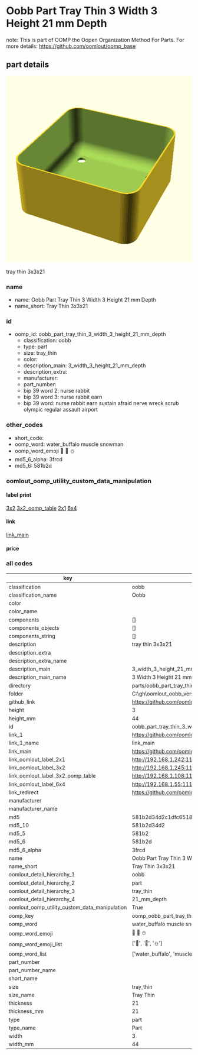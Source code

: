 # Oobb Part Tray Thin 3 Width 3 Height 21 mm Depth  

note: This is part of OOMP the Oopen Organization Method For Parts. For more details: https://github.com/oomlout/oomp_base

##  part details
  

[![](3dpr.png)](3dpr.png)

tray thin 3x3x21



### name
* name: Oobb Part Tray Thin 3 Width 3 Height 21 mm Depth
* name_short: Tray Thin 3x3x21 
### id
* oomp_id: oobb_part_tray_thin_3_width_3_height_21_mm_depth
  * classification: oobb
  * type: part
  * size: tray_thin
  * color: 
  * description_main: 3_width_3_height_21_mm_depth
  * description_extra: 
  * manufacturer: 
  * part_number: 
  * bip 39 word 2: nurse rabbit
  * bip 39 word 3: nurse rabbit earn
  * bip 39 word: nurse rabbit earn sustain afraid nerve wreck scrub olympic regular assault airport

### other_codes
* short_code: 
* oomp_word: water_buffalo muscle snowman
* oomp_word_emoji :water_buffalo: :muscle: :snowman:
* md5_6_alpha: 3frcd
* md5_6: 581b2d






### oomlout_oomp_utility_custom_data_manipulation
#### label print
[3x2](http://192.168.1.245:1112/?label=oomp%203frcd)
[3x2_oomp_table](http://192.168.1.108:1112/?label=oomp%203frcd)
[2x1](http://192.168.1.242:1112/?label=oomp%203frcd)
[6x4](http://192.168.1.55:1112/?label=oomp%203frcd)    

#### link

[link_main](https://github.com/oomlout/oomlout_oobb_version_4_generated_parts/tree/main/navigation_oomp/oobb/part/tray_thin/3_width_3_height_21_mm_depth/part)                              

#### price







### all codes 
| key | value |  
| --- | --- |  
| classification | oobb |  
| classification_name | Oobb |  
| color |  |  
| color_name |  |  
| components | [] |  
| components_objects | [] |  
| components_string | [] |  
| description | tray thin 3x3x21 |  
| description_extra |  |  
| description_extra_name |  |  
| description_main | 3_width_3_height_21_mm_depth |  
| description_main_name | 3 Width 3 Height 21 mm Depth |  
| directory | parts/oobb_part_tray_thin_3_width_3_height_21_mm_depth |  
| folder | C:\gh\oomlout_oobb_version_4_generated_parts\parts\oobb_part_tray_thin_3_width_3_height_21_mm_depth |  
| github_link | https://github.com/oomlout/oomlout_oomp_part_src/tree/main/parts/oobb_part_tray_thin_3_width_3_height_21_mm_depth |  
| height | 3 |  
| height_mm | 44 |  
| id | oobb_part_tray_thin_3_width_3_height_21_mm_depth |  
| link_1 | https://github.com/oomlout/oomlout_oobb_version_4_generated_parts/tree/main/navigation_oomp/oobb/part/tray_thin/3_width_3_height_21_mm_depth/part |  
| link_1_name | link_main |  
| link_main | https://github.com/oomlout/oomlout_oobb_version_4_generated_parts/tree/main/navigation_oomp/oobb/part/tray_thin/3_width_3_height_21_mm_depth/part |  
| link_oomlout_label_2x1 | http://192.168.1.242:1112/?label=oomp%203frcd |  
| link_oomlout_label_3x2 | http://192.168.1.245:1112/?label=oomp%203frcd |  
| link_oomlout_label_3x2_oomp_table | http://192.168.1.108:1112/?label=oomp%203frcd |  
| link_oomlout_label_6x4 | http://192.168.1.55:1112/?label=oomp%203frcd |  
| link_redirect | https://github.com/oomlout/oomlout_oobb_version_4_generated_parts/tree/main/parts/oobb_tray_thin_03_03_21 |  
| manufacturer |  |  
| manufacturer_name |  |  
| md5 | 581b2d34d2c1dfc651824dae8aac0cbc |  
| md5_10 | 581b2d34d2 |  
| md5_5 | 581b2 |  
| md5_6 | 581b2d |  
| md5_6_alpha | 3frcd |  
| name | Oobb Part Tray Thin 3 Width 3 Height 21 mm Depth |  
| name_short | Tray Thin 3x3x21  |  
| oomlout_detail_hierarchy_1 | oobb |  
| oomlout_detail_hierarchy_2 | part |  
| oomlout_detail_hierarchy_3 | tray_thin |  
| oomlout_detail_hierarchy_4 | 21_mm_depth |  
| oomlout_oomp_utility_custom_data_manipulation | True |  
| oomp_key | oomp_oobb_part_tray_thin_3_width_3_height_21_mm_depth |  
| oomp_word | water_buffalo muscle snowman |  
| oomp_word_emoji | :water_buffalo: :muscle: :snowman: |  
| oomp_word_emoji_list | [':water_buffalo:', ':muscle:', ':snowman:'] |  
| oomp_word_list | ['water_buffalo', 'muscle', 'snowman'] |  
| part_number |  |  
| part_number_name |  |  
| short_name |  |  
| size | tray_thin |  
| size_name | Tray Thin |  
| thickness | 21 |  
| thickness_mm | 21 |  
| type | part |  
| type_name | Part |  
| width | 3 |  
| width_mm | 44 |  
